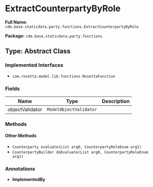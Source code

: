 # ExtractCounterpartyByRole

**Full Name:** `cdm.base.staticdata.party.functions.ExtractCounterpartyByRole`

**Package:** `cdm.base.staticdata.party.functions`

## Type: Abstract Class

### Implemented Interfaces

- `com.rosetta.model.lib.functions.RosettaFunction`

### Fields

| Name | Type | Description |
|------|------|-------------|
| objectValidator | `ModelObjectValidator` |  |

### Methods

#### Other Methods

- `Counterparty evaluate(List arg0, CounterpartyRoleEnum arg1)`
- `CounterpartyBuilder doEvaluate(List arg0, CounterpartyRoleEnum arg1)`

### Annotations

- **ImplementedBy**

